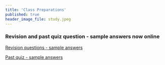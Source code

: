 ```yaml
---
title: 'Class Preparations'
published: true
header_image_file: study.jpeg
---
```


### Revision and past quiz question - sample answers now online  

[Revision questions - sample answers](https://bblearn.griffith.edu.au/bbcswebdav/xid-22800071_1)  

[Past quiz - sample answers](https://bblearn.griffith.edu.au/bbcswebdav/xid-22800087_1)
